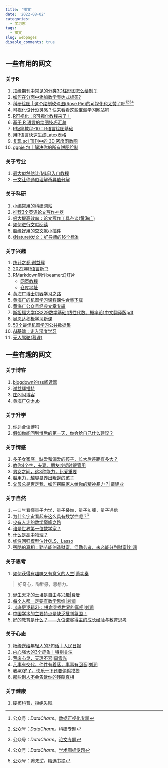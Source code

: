 ```yaml
---
title: '推文'
date: '2022-08-02'
categories:
  - 学习志
tags:
  - 推文
slug: webpages
disable_comments: true
---
```


## 一些有用的网文


### 关于R
1. [顶级期刊中常见的分类3D柱形图怎么绘制？](https://mp.weixin.qq.com/s/xGBeXD6DYkOpZ5F59XK-1A)
1. [如何在分面中添加数学表达式标签?](https://mp.weixin.qq.com/s/Dbx9J_flkTtyi7LtRAdRPQ)
1. [科研绘图 | 这个绘制玫瑰图(Rose Pie)的可视化也太赞了吧](https://mp.weixin.qq.com/s/vRGl3C8wPMhOTXdGaKfgRw)[^1][^2][^3][^5]
1. [可视化设计没灵感？快来看看这些宝藏学习网站吧](https://mp.weixin.qq.com/s/NVzAPMDy7jSiyRhdj_tZvA)
1. [R可视化：R可视化教程来了！](https://mp.weixin.qq.com/s/BJfTl9Tl-Yk02fA0cnjapg)
1. [基于 R 语言的绘图技巧汇总](https://mp.weixin.qq.com/s/4kBUfnXXEl3Mq69rOtOQkA)
1. [R极简教程-10：R语言绘图基础](https://blog.csdn.net/Joshua_HIT/article/details/73742264)
1. [用R语言快速生成Latex表格](https://blog.csdn.net/Joshua_HIT/article/details/60608787?spm=1001.2101.3001.6650.16&utm_medium=distribute.pc_relevant.none-task-blog-2%7Edefault%7EBlogCommendFromBaidu%7ERate-16-60608787-blog-42490145.pc_relevant_3mothn_strategy_recovery&depth_1-utm_source=distribute.pc_relevant.none-task-blog-2%7Edefault%7EBlogCommendFromBaidu%7ERate-16-60608787-blog-42490145.pc_relevant_3mothn_strategy_recovery&utm_relevant_index=20)
1. [复现 sci 顶刊中的 3D 密度函数图](https://mp.weixin.qq.com/s/SMq6BJTYatZt7ypD1RsmVw)
1. [ggpie 包｜解决你的所有饼图绘制](https://mp.weixin.qq.com/s/sqbnuNHvPikq7tRmP-pZmA)

### 关于专业
1. [最大似然估计(MLE)入门教程](https://mp.weixin.qq.com/s/mWJGGAIKfz9itAux76bLiA)
1. [一文让你通俗理解奇异值分解](https://mp.weixin.qq.com/s/MbyJ5ctrZ6ldlu7p-gGOwQ)


### 关于科研
1. [小编常用的科研网站](https://mp.weixin.qq.com/s/-QVGsP87ap4tR6qsUts0IA)
1. [推荐3个英语论文写作神器](https://mp.weixin.qq.com/s/-IKX-opthHcSlZNHilLL1A)
1. [极大提高效率：论文写作工具杂谈(黄海广)](https://mp.weixin.qq.com/s/_Jh9BO6jyt6AbdHjwmDhOw)
1. [如何进行文献阅读](https://mp.weixin.qq.com/s/tnUQZHiWUYCL7JVPeLvDRg)
1. [超级好用的查文献小插件](https://mp.weixin.qq.com/s/1lcexdg8vmBQ3d0iYtm55Q)
1. [《Nature》发文：好导师的16个标准](https://mp.weixin.qq.com/s/XVkb_qOT_E2_bzkzzkk4ww)

### 关于兴趣
1. [统计之都·谢益辉](https://cosx.org/archives/)
1. [2022年R语言新书](https://mp.weixin.qq.com/s/BoIWAa70kmWNumu0BgiNsw)
1. RMarkdown制作beamer幻灯片
	- [网页教程](https://cosx.org/2022/08/beamer-not-down/)
	- [仓库地址](http://github.com/eddelbuettel/binb)
1. [黄海广博士机器学习之路](https://mp.weixin.qq.com/s/buabfqmHiV2LaXTw4B1kFw)
1. [黄海广的机器学习课程课件合集下载](https://mp.weixin.qq.com/s/1eirWJmar6PUpDCpJVPS_Q)
1. [黄海广公众号经典文章专辑](https://mp.weixin.qq.com/s/tfqPLHwiuOGTqRya2_3Ysg)
1. [斯坦福大学CS229数学基础(线性代数、概率论)中文翻译版pdf](https://mp.weixin.qq.com/s/FNcvzXPGv08ANSDqBQ1xGg)
1. [吴恩达积极学习新课](https://mp.weixin.qq.com/s/08m8RQFcc2634baPX1mMtw)
1. [50个最佳机器学习公共数据集](https://mp.weixin.qq.com/s/Isas2fIVs6cxvEVRjPj62g)
1. [AI基础：走入深度学习](https://mp.weixin.qq.com/s/qmk2ATh6Ob1xAwPzxOlBWg)
1. [无人驾驶(慕课)](https://www.icourse163.org/course/0818BIT059-1207432808?utm_campaign=share&utm_medium=androidShare&utm_source=)




## 一些有趣的网文
### 关于博客
1. [blogdown的rss阅读器](https://yufree.cn/cn/2018/03/24/blogdown-rss/)
1. [谢益辉推特](https://t.yihui.org)
1. [庄闪闪博客](https://zll-blog.netlify.app)
1. [黄海广Github](https://github.com/fengdu78)

### 关于升学
1. [你适合读博吗](https://mp.weixin.qq.com/s/N29_KR6XvTn4vIiPoqwz-A)
1. [假如你能回到博后的第一天，你会给自己什么建议？](https://mp.weixin.qq.com/s/4wi2y511tWcaDYx4vtrm2w)

### 关于情感
1. [多子女家庭，缺爱和偏爱的孩子，长大后差距有多大？](https://mp.weixin.qq.com/s/1tlidXklXZDuPSulWc9h5Q)
1. [教你4个字，夫妻、朋友吵架时很管用](https://mp.weixin.qq.com/s/olC5s_jckx0FigiyDURpKw)
1. [男女之间，这3种能力，比爱重要](https://mp.weixin.qq.com/s/isD9JenlrbeZqws-WjKxFQ)
1. [越用力，越容易养出叛逆的孩子](https://mp.weixin.qq.com/s/oSYeTAQRGv-X_CwHyo3bBA)
1. [父母总是否定我，如何摆脱家人给你的精神暴力？|戴建业](https://www.bilibili.com/video/BV15v4y1D7tZ/?is_story_h5=false&p=1&share_from=ugc&share_medium=iphone&share_plat=ios&share_session_id=B9FE71EF-7313-4F4C-AA5D-23781D8B4535&share_source=WEIXIN&share_tag=s_i&timestamp=1667229244&unique_k=CFnCkuE&vd_source=813a147d7428303db620774cb1ec7ba8)

### 关于自然
1. [一口气看懂量子力学，量子叠加，量子纠缠，量子通信](https://www.bilibili.com/video/BV1eN4y1w7SS/?spm_id_from=autoNext&vd_source=813a147d7428303db620774cb1ec7ba8)
1. [为什么宇宙看起来这么具有数学性呢？](https://mp.weixin.qq.com/s/DtR-yVa4RQZ56x95XKxG3Q)[^4]
1. [少有人走的数学巅峰之路](https://mp.weixin.qq.com/s?__biz=MzAwMzc2MTA4Ng==&mid=2247527916&idx=1&sn=7c781f37e2755cd07e1ab3626516de27&chksm=9b341b3dac43922b6df7d92345171d1a7e8781fc7065797e94af22471e696f2b3f75c0b38402&scene=178&cur_album_id=2632761951361728513#rd)
1. [谁是世界第一位数学家？](https://mp.weixin.qq.com/s/JyoJcAR_2WuEWqoyY5rodQ)
1. [什么是高中物理？](https://mp.weixin.qq.com/s/w5h83E9LC9Nsk0qPJnYlkQ)
1. [线性回归模型估计OLS、Lasso](https://zhuanlan.zhihu.com/p/194447481)
1. [残酷的真相：勤劳能创造财富，但勤劳者，未必能分到财富|刘润](https://mp.weixin.qq.com/s/_WcK_uHQcAFF_fZjBppedA)

### 关于思考
1. [如何获得有趣味又有意义的人生|萧功秦](https://mp.weixin.qq.com/s/BET261XxVXBqT3OpMF3Vlg)
> 好奇心，陶醉感，思想力。
1. [诞生天才的土壤是自由与兴趣|费曼](https://mp.weixin.qq.com/s/cFBkeYHwahUm9lpPWwdU5Q)
1. [每个人都一定要有数学思维|刘润](https://mp.weixin.qq.com/s/qzi-iirrLKEumvvNGKe2Sg)
1. [《底层逻辑2》：拼命寻找世界的真相|刘润](https://mp.weixin.qq.com/s/_-pMHUREPTX_slCNqKRdMg)
1. [中国学术的主要特点是缺乏批判氛围！](https://mp.weixin.qq.com/s/QP5vIy_fLXRfK0cTD84wjA)
1. [好的教育是什么？——九位诺奖得主的成长经验与教育思考](https://mp.weixin.qq.com/s/usieTPbz4FfgG6PjUGVCeA)

### 关于心态
1. [杨绛送给年轻人的7句话｜人民日报](https://mp.weixin.qq.com/s/MxSGziJOOtewL9c33hMaYQ)
1. [内心强大的3个迹象｜特别关注](https://mp.weixin.qq.com/s/Dz8nUlZR1ufNnvHfWyED2w)
1. [荒废心灵，天理不容|周雪光](https://mp.weixin.qq.com/s/2Cs0RJbt_QyMRgxfMWxwmQ)
1. [凡事有交代，件件有着落，事事有回音|刘润](https://mp.weixin.qq.com/s/aPr__jRzc53bhFc7ziOSiQ)
1. [我40岁了，快乐一下还要偷偷摸摸](https://mp.weixin.qq.com/s/MHcNfjRk7EAcP3fpyMcmGQ)
1. [那些别人不会告诉你的残酷真相](https://www.bilibili.com/video/BV1yY411L7yW/?spm_id_from=autoNext&vd_source=813a147d7428303db620774cb1ec7ba8)

### 关于健康
1. [硬核科普，拒绝失眠](https://mp.weixin.qq.com/s/nbjzSV7Nr568i6HV5drt1A)

[^1]: 公众号：_DataCharm_。[数据可视化专题](https://mp.weixin.qq.com/mp/appmsgalbum?__biz=Mzg3MDY4ODI3MQ==&action=getalbum&album_id=2140177507336224772&scene=173&from_msgid=2247505611&from_itemidx=1&count=3&nolastread=1#wechat_redirect)
[^2]: 公众号：_DataCharm_。[科研专题](https://mp.weixin.qq.com/mp/appmsgalbum?__biz=Mzg3MDY4ODI3MQ==&action=getalbum&album_id=2177892858001784833&scene=173&from_msgid=2247505611&from_itemidx=1&count=3&nolastread=1#wechat_redirect)
[^3]: 公众号：_DataCharm_。[论文专题](https://mp.weixin.qq.com/mp/appmsgalbum?__biz=Mzg3MDY4ODI3MQ==&action=getalbum&album_id=2207008126862786563&scene=173&from_msgid=2247505611&from_itemidx=1&count=3&nolastread=1#wechat_redirect)
[^4]: 公众号：_赛先生_。[精选书摘](https://mp.weixin.qq.com/mp/appmsgalbum?__biz=MzAwMzc2MTA4Ng==&action=getalbum&album_id=2632761951361728513&scene=173&from_msgid=2247527801&from_itemidx=1&count=3&nolastread=1#wechat_redirect)
[^5]: 公众号：_DataCharm_。[学术图标专题](https://mp.weixin.qq.com/mp/appmsgalbum?__biz=Mzg3MDY4ODI3MQ==&action=getalbum&album_id=2093768003036282880&scene=21#wechat_redirect)







